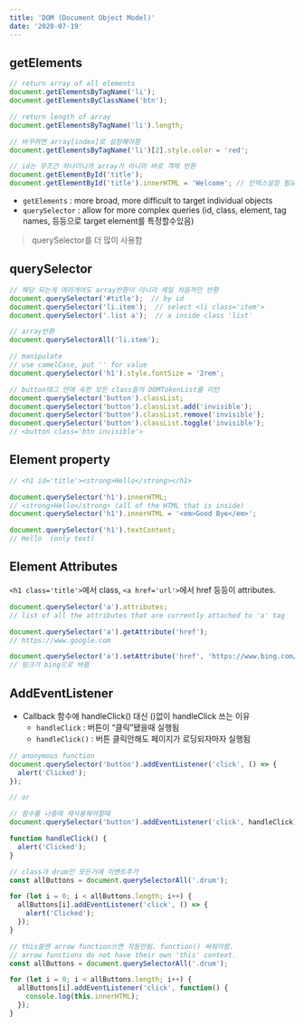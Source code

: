 ```yaml
---
title: 'DOM (Document Object Model)'
date: '2020-07-19'
---
```


## getElements

```js
// return array of all elements
document.getElementsByTagName('li');
document.getElementsByClassName('btn');

// return length of array
document.getElementsByTagName('li').length;  

// 바꾸려면 array[index]로 설정해야함
document.getElementsByTagName('li')[2].style.color = 'red';

// id는 무조건 하나이니까 array가 아니라 바로 객체 반환
document.getElementById('title'); 
document.getElementById('title').innerHTML = 'Welcome'; // 인덱스설정 필요X
```

- `getElements` : more broad, more difficult to target individual objects
- `querySelector` : allow for more complex queries (id, class, element, tag names, 등등으로 target element를 특정할수있음)

> querySelector를 더 많이 사용함

## querySelector

```js
// 해당 되는게 여러개여도 array반환이 아니라 제일 처음꺼만 반환
document.querySelector('#title');  // by id
document.querySelector('li.item');  // select <li class='item'>
document.querySelector('.list a');  // a inside class 'list'

// array반환
document.querySelectorAll('li.item');

// manipulate
// use camelCase, put '' for value
document.querySelector('h1').style.fontSize = '2rem'; 

// button태그 안에 속한 모든 class들의 DOMTokenList를 리턴
document.querySelector('button').classList;
document.querySelector('button').classList.add('invisible');
document.querySelector('button').classList.remove('invisible');
document.querySelector('button').classList.toggle('invisible');
// <button class='btn invisible'>
```

## Element property

```js
// <h1 id='title'><strong>Hello</strong></h1>

document.querySelector('h1').innerHTML;
// <strong>Hello</strong> (all of the HTML that is inside)
document.querySelector('h1').innerHTML = '<em>Good Bye</em>';

document.querySelector('h1').textContent;
// Hello  (only text)
```

## Element Attributes

`<h1 class='title'>`에서 class, `<a href='url'>`에서 href 등등이 attributes.

```js
document.querySelector('a').attributes;
// list of all the attributes that are currently attached to 'a' tag

document.querySelector('a').getAttribute('href');
// https://www.google.com

document.querySelector('a').setAttribute('href', 'https://www.bing.com/');
// 링크가 bing으로 바뀜
```

## AddEventListener

- Callback 함수에 handleClick() 대신 ()없이 handleClick 쓰는 이유
  - `handleClick` : 버튼이 “클릭”됐을때 실행됨
  - `handleClick()` : 버튼 클릭안해도 페이지가 로딩되자마자 실행됨

```js
// anonymous function
document.querySelector('button').addEventListener('click', () => {
  alert('Clicked');
});

// or

// 함수를 나중에 재사용해야할때
document.querySelector('button').addEventListener('click', handleClick);

function handleClick() {
  alert('Clicked');
}

// class가 drum인 모든거에 이벤트추가
const allButtons = document.querySelectorAll('.drum');

for (let i = 0; i < allButtons.length; i++) {
  allButtons[i].addEventListener('click', () => {
    alert('Clicked');
  });
}

// this쓸땐 arrow function쓰면 작동안됨. function() 써줘야함.
// arrow functions do not have their own 'this' context.
const allButtons = document.querySelectorAll('.drum');

for (let i = 0; i < allButtons.length; i++) {
  allButtons[i].addEventListener('click', function() {
    console.log(this.innerHTML);
  });
}
```
